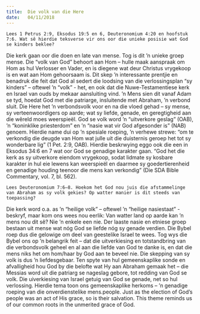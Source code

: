 ```yaml
---
title:  Die volk van die Here
date:   04/11/2018
---
```


`Lees 1 Petrus 2:9, Eksodus 19:5 en 6, Deuteronomium 4:20 en hoofstuk 7:6. Wat sê hierdie teksverse vir ons oor die unieke posisie wat God se kinders beklee?` 

Die kerk gaan oor die doen en late van mense. Tog is dit ’n unieke groep mense. Die “volk van God” behoort aan Hom – hulle maak aanspraak om Hom as hul Verlosser en Vader, en is diegene wat deur Christus vrygekoop is en wat aan Hom gehoorsaam is. Dit skep ’n interessante prentjie en benadruk die feit dat God al sedert die loodsing van die verlossingsplan “sy kinders” – oftewel ’n “volk” - het, en ook dat die Nuwe-Testamentiese kerk en Israel van ouds by mekaar aansluiting vind. ’n Mens sien dit vanaf Adam se tyd, hoedat God met die patriarge, insluitende met Abraham, ’n verbond sluit. Die Here het ’n verbondsvolk voor en na die vloed gehad – sy mense, sy verteenwoordigers op aarde; wat sy liefde, genade, en geregtigheid aan die wêreld moes weerspieël. God se volk word ’n “uitverkore geslag” (OAB), ’n “koninklike priesterdom” en ’n “nasie wat vir God afgesonder is” (NAB) genoem. Hierdie name dui op ’n spesiale roeping, ’n verhewe strewe: “om te verkondig die deugde van Hom wat julle uit die duisternis geroep het tot sy wonderbare lig” (1 Pet. 2:9, OAB). Hierdie beskrwying eggo ook die een in Eksodus 34:6 en 7 wat oor God se genadige karakter gaan. “God het die kerk as sy uitverkore eiendom vrygekoop, sodat lidmate sy kosbare karakter in hul eie lewens kan weerspieël en daarmee sy goedertierenheid en genadige houding teenoor die mens kan verkondig” (Die SDA Bible Commentary, vol. 7, bl. 562). 

`Lees Deuteronomium 7:6–8. Hoekom het God nou juis die afstammelinge van Abraham as sy volk gekies? Op watter manier is dit steeds van toepassing?` 

Die kerk word o.a. as ’n “heilige volk” – oftewel ’n “heilige nasiestaat” - beskryf, maar kom ons wees nou eerlik: Van watter land op aarde kan ’n mens nou dit sê? Nie ’n enkele een nie. Der laaste nasie en etniese groep bestaan uit mense wat nóg God se liefde nóg sy genade verdien. Die Bybel roep dus die gelowige om deel van geestelike Israel te wees. Tog wys die Bybel ons op ’n belangrik feit – dat die uitverkiesing en totstandbring van die verbondsvolk geheel en al aan die liefde van God te danke is, en dat die mens niks het om hom/haar by God aan te beveel nie. Die skepping van sy volk is dus ’n liefdesgebaar. Ten spyte van hul gemeenskaplike sonde en afvalligheid hou God by die belofte wat Hy aan Abraham gemaak het – die Messias word uit die patriarg se nageslag gebore, tot redding van God se volk. Die uiverkiesing van Israel getuig van God se genade, net so hul verlossing. Hierdie tema toon ons gemeenskaplike herkoms – ’n genadige roeping van die onverdienstelike mens.people. Just as the election of God’s people was an act of His grace, so is their salvation. This theme reminds us of our common roots in the unmerited grace of God.